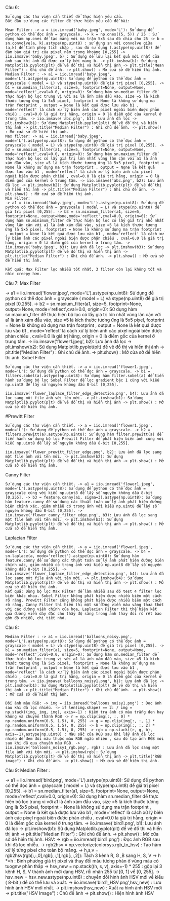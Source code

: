 Câu 6:

    Sử dụng các thư viện cần thiết để thực hiện yêu cầu.
    Bắt đầu sử dụng các filter để thực hiện yêu cầu đề bài:

    Mean Filter: -> a = iio.imread('baby.jpeg', mode='L'): Sử dụng để python có thể đọc ảnh = grayscale. -> k = np.ones((5, 5)) / 25 : Sử dụng hàm np.ones để tạo mảng với ma trận 5x5 sau đó chia cho 25 -> b = sn.convolve(a, k).astype(np.uint8) : sử dụng sn với convolve giữa (a,k) để tính phép tích chập , sau đó sử dụng (.astype(np.uint8)) để đảm bảo giá trị của pixel nằm trong khoảng [0,255] -> iio.imsave('baby.jpeg', b) : Sử dụng để lưu lại kết quả mới nhất của ảnh sau khi ảnh đã được xử lý bởi mảng b. -> plt.imshow(b): Sử dụng Matplotlib.pyplot(plt) để vẽ đồ thị và hiển thị ảnh -> plt.title("Mean Filter") : Ghi chủ đề ảnh. -> plt.show() : Mở cửa sở để hiển thị ảnh.
    Median Filter : -> a1 = iio.imread('baby.jpeg', mode='L').astype(np.uint8): Sử dụng để python có thể đọc ảnh = grayscale ( model = L) và stype(np.uint8) để giá trị pixel [0,255]. -> b1 = sn.median_filter(a1, size=5, footprint=None, output=None, mode='reflect',cval=0.0, origin=0): Sử dụng hàm sn.median_filter để thực hiện bộ lọc trung vị với a1 là ảnh xám đầu vào, size =5 là kích thước tương ứng là 5x5 pixel, footprint = None là không sử dụng ma trận footprint , output = None là kết quả được lưu vào b1 , mode='reflect' là cách xử lý biên ảnh các pixel ngoài biên được phản chiếu , cval=0.0 là giá trị hằng, origin = 0 là điểm gốc của kernel ở trung tâm. -> iio.imsave('abc.png', b1): Lưu ảnh đã lọc -> plt.imshow(b1): Sử dụng Matplotlib.pyplot(plt) để vẽ đồ thị và hiển thị ảnh -> plt.title("Median Filter") : Ghi chủ đề ảnh. -> plt.show() : Mở cửa sở để hiển thị ảnh.
    Max filter: -> a1 = iio.imread('baby.jpeg', mode='L').astype(np.uint8): Sử dụng để python có thể đọc ảnh = grayscale ( model = L) và stype(np.uint8) để giá trị pixel [0,255]. -> b2 = sn.maxium_filter(a1, size=5, footprint=None, output=None, mode='reflect',cval=0.0, origin=0): Sử dụng hàm sn.maxium_filter để thực hiện bộ lọc có lấy giá trị lớn nhất vùng lân cận với a1 là ảnh xám đầu vào, size =5 là kích thước tương ứng là 5x5 pixel, footprint = None là không sử dụng ma trận footprint , output = None là kết quả được lưu vào b1 , mode='reflect' là cách xử lý biên ảnh các pixel ngoài biên được phản chiếu , cval=0.0 là giá trị hằng, origin = 0 là điểm gốc của kernel ở trung tâm. -> iio.imsave('abc.png', b2): Lưu ảnh đã lọc -> plt.imshow(b2): Sử dụng Matplotlib.pyplot(plt) để vẽ đồ thị và hiển thị ảnh -> plt.title("Median Filter") : Ghi chủ đề ảnh. -> plt.show() : Mở cửa sở để hiển thị ảnh.
    Min Filter:
    -> a1 = iio.imread('baby.jpeg', mode='L').astype(np.uint8): Sử dụng để python có thể đọc ảnh = grayscale ( model = L) và stype(np.uint8) để giá trị pixel [0,255]. -> b3 = sn.minimum_filter(a1, size=5, footprint=None, output=None,mode='reflect',cval=0.0, origin=0): Sử dụng hàm sn.minimum_filter để thực hiện bộ lọc có lấy giá trị nhỏ nhất vùng lân cận với a1 là ảnh xám đầu vào, size =5 là kích thước tương ứng là 5x5 pixel, footprint = None là không sử dụng ma trận footprint , output = None là kết quả được lưu vào b1 , mode='reflect' là cách xử lý biên ảnh các pixel ngoài biên được phản chiếu , cval=0.0 là giá trị hằng, origin = 0 là điểm gốc của kernel ở trung tâm. -> iio.imsave('baby.jpeg', b3): Lưu ảnh đã lọc -> plt.imshow(b3): Sử dụng Matplotlib.pyplot(plt) để vẽ đồ thị và hiển thị ảnh -> plt.title("Median Filter") : Ghi chủ đề ảnh. -> plt.show() : Mở cửa sở để hiển thị ảnh.

    Kết quả: Max Filter lọc nhiễu tốt nhất, 3 filter còn lại không tốt và nhìn creepy hơn.

Câu 7:
Max Filter

-> a1 = iio.imread('flower.jpeg', mode='L').astype(np.uint8): Sử dụng để python có thể đọc ảnh = grayscale ( model = L) và stype(np.uint8) để giá trị pixel [0,255]. -> b2 = sn.maxium_filter(a1, size=5, footprint=None, output=None, mode='reflect',cval=0.0, origin=0): Sử dụng hàm sn.maxium_filter để thực hiện bộ lọc có lấy giá trị lớn nhất vùng lân cận với a1 là ảnh xám đầu vào, size =5 là kích thước tương ứng là 5x5 pixel, footprint = None là không sử dụng ma trận footprint , output = None là kết quả được lưu vào b1 , mode='reflect' là cách xử lý biên ảnh các pixel ngoài biên được phản chiếu , cval=0.0 là giá trị hằng, origin = 0 là điểm gốc của kernel ở trung tâm. -> iio.imsave('flower1.jpeg', b2): Lưu ảnh đã lọc -> plt.imshow(b2): Sử dụng Matplotlib.pyplot(plt) để vẽ đồ thị và hiển thị ảnh -> plt.title("Median Filter") : Ghi chủ đề ảnh. -> plt.show() : Mở cửa sở để hiển thị ảnh.
Sobel Filter

    Sử dụng các thư viện cần thiết. -> a = iio.imread('flower1.jpeg', mode='L'): Sử dụng để python có thể đọc ảnh = grayscale. -> b1 = filters.sobel(a).astype(np.uint8): Sử dụng hàm filter.sobel(a) để tiến hành sử dụng bộ lọc Sobel Filter để lọc gradient bậc 1 cùng với kiểu np.uint8 để lấy số nguyên không dấu 8-bit [0,255].

    iio.imsave('flower_laplace_filter_edge_detection.png', b4): Lưu ảnh đã lọc sang một file ảnh với tên mới. -> plt.imshow(b1): Sử dụng Matplotlib.pyplot(plt) để vẽ đồ thị và hiển thị ảnh -> plt.show() : Mở cửa sở để hiển thị ảnh.

#Prewitt Filter

    Sử dụng các thư viện cần thiết. -> a = iio.imread('flower1.jpeg', mode='L'): Sử dụng để python có thể đọc ảnh = grayscale. -> b2 = filters.prewitt(a).astype(np.uint8): Sử dụng hàm filter.prewitt(a) để tiến hành sử dụng bộ lọc Prewitt Filter để phát hiện biên ảnh cùng với kiểu np.uint8 để lấy số nguyên không dấu 8-bit [0,255].

    iio.imsave('flower_prewitt_filter_edge.png', b2): Lưu ảnh đã lọc sang một file ảnh với tên mới. -> plt.imshow(b2): Sử dụng Matplotlib.pyplot(plt) để vẽ đồ thị và hiển thị ảnh -> plt.show() : Mở cửa sở để hiển thị ảnh.

Canny Filter

    Sử dụng các thư viện cần thiết. -> a1 = iio.imread('flower1.jpeg', mode='L').astype(np.uint8): Sử dụng để python có thể đọc ảnh = grayscale cùng với kiểu np.uint8 để lấy số nguyên không dấu 8-bit [0,255]. -> b3 = feature.canny(a1, sigma=3).astype(np.uint8): Sử dụng hàm feature.canny để sử dụng các thuật toán xử lý ảnh phát hiện đường biên chính xác, giảm nhiễu có trong ảnh với kiểu np.uint8 để lấy số nguyên không dấu 8-bit [0,255]. -> iio.imsave('flower_canny_filter_edge.png', b3): Lưu ảnh đã lọc sang một file ảnh với tên mới. -> plt.imshow(b3): Sử dụng Matplotlib.pyplot(plt) để vẽ đồ thị và hiển thị ảnh -> plt.show() : Mở cửa sở để hiển thị ảnh.

Laplacian Filter

    Sử dụng các thư viện cần thiết. -> a = iio.imread('flower1.jpeg', mode='L'): Sử dụng để python có thể đọc ảnh = grayscale. -> b4 = sn.laplace(a, mode='reflect').astype(np.uint8): Sử dụng hàm feature.canny để sử dụng các thuật toán xử lý ảnh phát hiện đường biên chính xác, giảm nhiễu có trong ảnh với kiểu np.uint8 để lấy số nguyên không dấu 8-bit [0,255]. -> iio.imsave('flower_laplace_filter_edge_detection.png', b4): Lưu ảnh đã lọc sang một file ảnh với tên mới. -> plt.imshow(b4): Sử dụng Matplotlib.pyplot(plt) để vẽ đồ thị và hiển thị ảnh -> plt.show() : Mở cửa sở để hiển thị ảnh.
    Kết quả: Dùng bộ lọc Max Filter để làm nhiễu sau đó test 4 filter lọc biên khác nhau. Sobel Filter không phát hiện được nhiều biên một cách rõ ràng, Prewitt Filter cũng không phát hiện được nhiều biên một cách rõ ràng, Canny Filter thì hiển thị một số đừng viền màu vàng thưa thớt với các đường viền chính của hoa, Laplacian Filter thì thể hiện kết quả đường viền dày đặc cho thấy độ sáng trong ảnh thay đổi rõ rệt bao gồm độ nhiễu, chi tiết nhỏ.

Câu 8:

    Median Filter : -> a1 = iio.imread('balloons_noisy.png', mode='L').astype(np.uint8): Sử dụng để python có thể đọc ảnh = grayscale ( model = L) và stype(np.uint8) để giá trị pixel [0,255]. -> b1 = sn.median_filter(a1, size=5, footprint=None, output=None, mode='reflect',cval=0.0, origin=0): Sử dụng hàm sn.median_filter để thực hiện bộ lọc trung vị với a1 là ảnh xám đầu vào, size =5 là kích thước tương ứng là 5x5 pixel, footprint = None là không sử dụng ma trận footprint , output = None là kết quả được lưu vào b1 , mode='reflect' là cách xử lý biên ảnh các pixel ngoài biên được phản chiếu , cval=0.0 là giá trị hằng, origin = 0 là điểm gốc của kernel ở trung tâm. -> iio.imsave('balloons_noisy1.png', b1): Lưu ảnh đã lọc -> plt.imshow(b1): Sử dụng Matplotlib.pyplot(plt) để vẽ đồ thị và hiển thị ảnh -> plt.title("Median Filter") : Ghi chủ đề ảnh. -> plt.show() : Mở cửa sở để hiển thị ảnh.

    Đổi ảnh màu RGB: -> img = iio.imread('balloons_noisy1.png') : Đọc ảnh sau khi đã lọc nhiễu. -> if len(img.shape) == 2: / img = np.stack((img, img, img), axis=-1) : Kiểm tra ảnh có màu trắng đen hay không và chuyển thành RGB -> r = np.clip(img[:, :, 0] * np.random.uniform(0.5, 1.5), 0, 255) -> g = np.clip(img[:, :, 1] * np.random.uniform(0.5, 1.5), 0, 255) -> b = np.clip(img[:, :, 2] * np.random.uniform(0.5, 1.5), 0, 255) -> rgb = np.stack((r, g, b), axis=-1).astype(np.uint8) : Màu sắc của RGB sau khi lấy ảnh đã lọc nhiễu để đem đổi màu thuộc màu RGB ngẫu nhiên , sau đó tạo ảnh RGB mới sau khi đã qua chuyển màu RGB. -> iio.imsave('balloons_noisy1_rgb.png', rgb) : Lưu ảnh đã lọc sang một file ảnh với tên mới. -> plt.imshow(rgb): Sử dụng Matplotlib.pyplot(plt) để vẽ đồ thị và hiển thị ảnh -> plt.title("RGB image") : Ghi chủ đề ảnh. -> plt.show() : Mở cửa sở để hiển thị ảnh.

Câu 9:
Median Filter :

-> a1 = iio.imread('bird.png', mode='L').astype(np.uint8): Sử dụng để python có thể đọc ảnh = grayscale ( model = L) và stype(np.uint8) để giá trị pixel [0,255]. -> b1 = sn.median_filter(a1, size=5, footprint=None, output=None, mode='reflect',cval=0.0, origin=0): Sử dụng hàm sn.median_filter để thực hiện bộ lọc trung vị với a1 là ảnh xám đầu vào, size =5 là kích thước tương ứng là 5x5 pixel, footprint = None là không sử dụng ma trận footprint , output = None là kết quả được lưu vào b1 , mode='reflect' là cách xử lý biên ảnh các pixel ngoài biên được phản chiếu , cval=0.0 là giá trị hằng, origin = 0 là điểm gốc của kernel ở trung tâm. -> iio.imsave('bird1.png', b1): Lưu ảnh đã lọc -> plt.imshow(b1): Sử dụng Matplotlib.pyplot(plt) để vẽ đồ thị và hiển thị ảnh -> plt.title("Median Filter") : Ghi chủ đề ảnh. -> plt.show() : Mở cửa sở để hiển thị ảnh.
HSV:
-> rgb = iio.imread('bird1.png') : Đọc ảnh RGB sau khi đã lọc nhiễu. -> rgb2hsv = np.vectorize(colorsys.rgb_to_hsv) : Tạo hàm xử lý từng pixel cho toàn bộ mảng. -> h,s,v = rgb2hsv(rgb[:,:,0],rgb[:,:,1],rgb[:,:,2]): Tách 3 kênh R, G ,B sang H, S, V -> h *=h : Bình phương giá trị pixel và thay đổi màu tương phản ở vùng màu có tuognw phản thấp -> hsv_new = np.stack((h, s, v), axis=-1) * 255 : gộp lại 3 kênh H, S, V thành ảnh mới dạng HSV, rồi nhân 255 từ [0, 1] về [0, 255]. -> hsv_new = hsv_new.astype(np.uint8) : chuyển đổi hình ảnh HSV mới về kiểu ( 8-bit ) để có thể lưu và xuất. -> iio.imsave('bird1_HSV.png',hsv_new) : Lưu hình ảnh HSV mới nhất. -> plt.imshow(hsv_new) : Xuất ra hình ảnh HSV mới -> plt.title("HSV Image") : Chủ đề ảnh -> plt.show() : Hiện hình ảnh HSV
